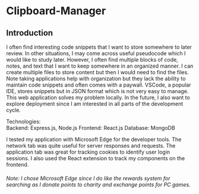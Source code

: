 # Clipboard-Manager

## Introduction
I often find interesting code snippets that I want to store somewhere to later review. In other situations, I may come across useful pseudocode which I would like to study later. However, I often find multiple blocks of code, notes, and text that I want to keep somewhere in an organized manner. I can create multiple files to store content but then I would need to find the files. Note taking applications help with organization but they lack the ability to maintain code snippets and often comes with a paywall. VSCode, a popular IDE, stores snippets but in JSON format which is not very easy to manage. This web application solves my problem locally. In the future, I also want to explore deployment since I am interested in all parts of the development cycle.

Technologies: <br>
Backend: Express.js, Node.js
Frontend: React.js
Database: MongoDB

I tested my application with Microsoft Edge for the developer tools. The network tab was quite useful for server responses and requests. The application tab was great for tracking cookies to identify user login sessions. I also used the React extension to track my components on the frontend. <br>
###### Note: I chose Microsoft Edge since I do like the rewards system for searching as I donate points to charity and exchange points for PC games.
